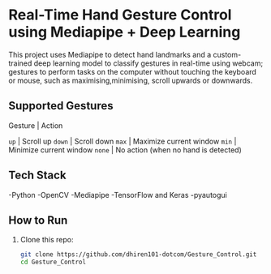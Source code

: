 # Real-Time Hand Gesture Control using Mediapipe + Deep Learning

This project uses Mediapipe to detect hand landmarks and a custom-trained deep learning model to classify gestures in real-time using webcam; gestures to perform tasks on the computer without touching the keyboard or mouse, such as maximising,minimising, scroll upwards or downwards.

## Supported Gestures

Gesture |  Action

`up`    |   Scroll up 
`down`  |   Scroll down 
`max`   |   Maximize current window 
`min`   |   Minimize current window 
`none`  |   No action (when no hand is detected) 

##  Tech Stack

-Python 
-OpenCV 
-Mediapipe 
-TensorFlow and Keras 
-pyautogui 

## How to Run

1. Clone this repo:
   ```bash
   git clone https://github.com/dhiren101-dotcom/Gesture_Control.git
   cd Gesture_Control

